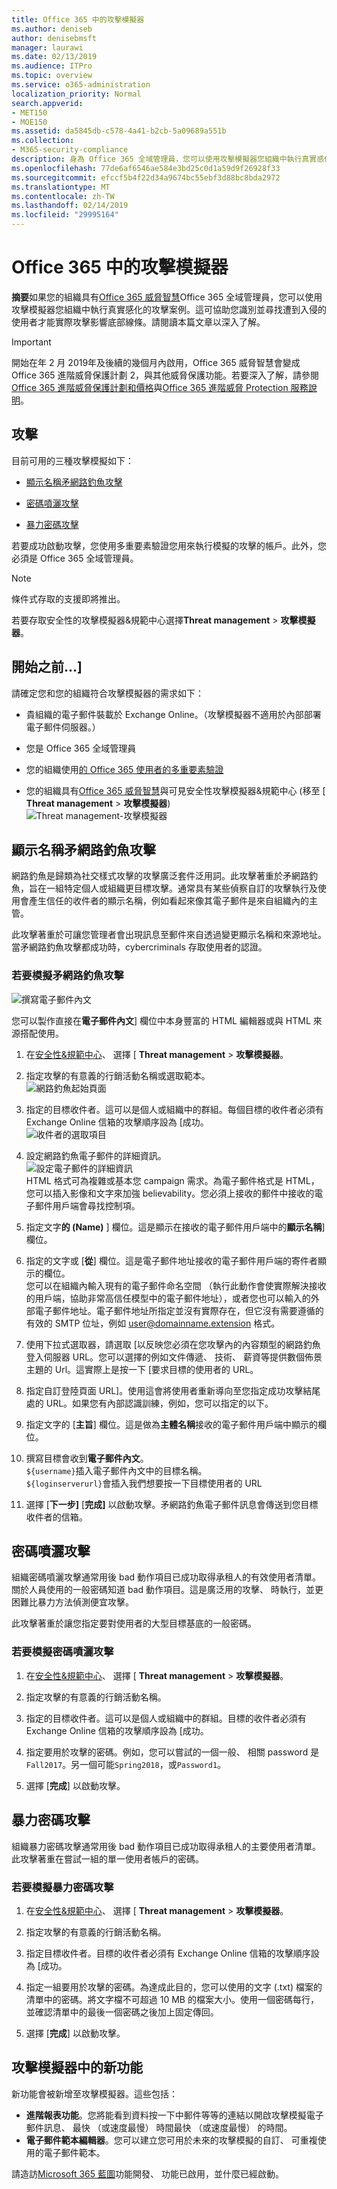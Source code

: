 ```yaml
---
title: Office 365 中的攻擊模擬器
ms.author: deniseb
author: denisebmsft
manager: laurawi
ms.date: 02/13/2019
ms.audience: ITPro
ms.topic: overview
ms.service: o365-administration
localization_priority: Normal
search.appverid:
- MET150
- MOE150
ms.assetid: da5845db-c578-4a41-b2cb-5a09689a551b
ms.collection:
- M365-security-compliance
description: 身為 Office 365 全域管理員，您可以使用攻擊模擬器您組織中執行真實感化的攻擊案例。這可協助您識別及之前實際攻擊拜訪人次業務找出遭到入侵的使用者。
ms.openlocfilehash: 77de6af6546ae584e3bd25c0d1a59d9f26928f33
ms.sourcegitcommit: efccf5b4f22d34a9674bc55ebf3d88bc8bda2972
ms.translationtype: MT
ms.contentlocale: zh-TW
ms.lasthandoff: 02/14/2019
ms.locfileid: "29995164"
---
```

# <a name="attack-simulator-in-office-365"></a>Office 365 中的攻擊模擬器

**摘要**如果您的組織具有[Office 365 威脅智慧](office-365-ti.md)Office 365 全域管理員，您可以使用攻擊模擬器您組織中執行真實感化的攻擊案例。這可協助您識別並尋找遭到入侵的使用者才能實際攻擊影響底部線條。請閱讀本篇文章以深入了解。

> [!IMPORTANT]
> 開始在年 2 月 2019年及後續的幾個月內啟用，Office 365 威脅智慧會變成 Office 365 進階威脅保護計劃 2，與其他威脅保護功能。若要深入了解，請參閱[Office 365 進階威脅保護計劃和價格](https://products.office.com/exchange/advance-threat-protection)與[Office 365 進階威脅 Protection 服務說明](https://docs.microsoft.com/office365/servicedescriptions/office-365-advanced-threat-protection-service-description)。
  
## <a name="the-attacks"></a>攻擊

目前可用的三種攻擊模擬如下：
  
- [顯示名稱矛網路釣魚攻擊](attack-simulator.md#spearphish)
    
- [密碼噴灑攻擊](attack-simulator.md#passwordspray)
    
- [暴力密碼攻擊](attack-simulator.md#bruteforce)
    
若要成功啟動攻擊，您使用多重要素驗證您用來執行模擬的攻擊的帳戶。此外，您必須是 Office 365 全域管理員。
  
> [!NOTE]
> 條件式存取的支援即將推出。 
  
若要存取安全性的攻擊模擬器&amp;規範中心選擇**Threat management** \> **攻擊模擬器**。
  
## <a name="before-you-begin"></a>開始之前...]

請確定您和您的組織符合攻擊模擬器的需求如下：
      
- 貴組織的電子郵件裝載於 Exchange Online。（攻擊模擬器不適用於內部部署電子郵件伺服器。）
    
- 您是 Office 365 全域管理員
    
- 您的組織使用[的 Office 365 使用者的多重要素驗證](https://docs.microsoft.com/office365/admin/security-and-compliance/set-up-multi-factor-authentication?view=o365-worldwide)
 
- 您的組織具有[Office 365 威脅智慧](office-365-ti.md)與可見安全性攻擊模擬器&amp;規範中心 (移至 [ **Threat management** \> **攻擊模擬器**)<br/>![Threat management-攻擊模擬器](media/ThreatMgmt-AttackSimulator.png)

    
## <a name="display-name-spear-phishing-attack"></a>顯示名稱矛網路釣魚攻擊

網路釣魚是歸類為社交樣式攻擊的攻擊廣泛套件泛用詞。此攻擊著重於矛網路釣魚，旨在一組特定個人或組織更目標攻擊。通常具有某些偵察自訂的攻擊執行及使用會產生信任的收件者的顯示名稱，例如看起來像其電子郵件是來自組織內的主管。
  
此攻擊著重於可讓您管理者會出現訊息至郵件來自透過變更顯示名稱和來源地址。當矛網路釣魚攻擊都成功時，cybercriminals 存取使用者的認證。
  
### <a name="to-simulate-a-spear-phishing-attack"></a>若要模擬矛網路釣魚攻擊

![撰寫電子郵件內文](media/9bd65af4-1f9d-45c1-8c06-796d7ccfd425.jpg)
  
您可以製作直接在**電子郵件內文**] 欄位中本身豐富的 HTML 編輯器或與 HTML 來源搭配使用。
  
1. 在[安全性&amp;規範中心](https://protection.office.com)、 選擇 [ **Threat management** \> **攻擊模擬器**。
    
2. 指定攻擊的有意義的行銷活動名稱或選取範本。 <br/>![網路釣魚起始頁面](media/5e93b3cc-5981-462f-8b45-bdf85d97f1b8.jpg)
  
3. 指定的目標收件者。這可以是個人或組織中的群組。每個目標的收件者必須有 Exchange Online 信箱的攻擊順序設為 [成功。 <br/>![收件者的選取項目](media/faf8c2e0-6175-4cd7-8265-0c8e727f4d0f.jpg)
  
4. 設定網路釣魚電子郵件的詳細資訊。 <br/>![設定電子郵件的詳細資訊](media/f043608f-f8ce-4aae-be28-86e8ecc524a9.jpg)<br/>HTML 格式可為複雜或基本您 campaign 需求。為電子郵件格式是 HTML，您可以插入影像和文字來加強 believability。您必須上接收的郵件中接收的電子郵件用戶端會尋找控制項。
    
5. 指定文字**的 (Name)** ] 欄位。這是顯示在接收的電子郵件用戶端中的**顯示名稱**] 欄位。 
    
6. 指定的文字或 [**從**] 欄位。這是電子郵件地址接收的電子郵件用戶端的寄件者顯示的欄位。<br/>您可以在組織內輸入現有的電子郵件命名空間 （執行此動作會使實際解決接收的用戶端，協助非常高信任模型中的電子郵件地址），或者您也可以輸入的外部電子郵件地址。電子郵件地址所指定並沒有實際存在，但它沒有需要遵循的有效的 SMTP 位址，例如 user@domainname.extension 格式。 
  
7. 使用下拉式選取器，請選取 [以反映您必須在您攻擊內的內容類型的網路釣魚登入伺服器 URL。您可以選擇的例如文件傳遞、 技術、 薪資等提供數個佈景主題的 Url。這實際上是按一下 [要求目標的使用者的 URL。
    
8. 指定自訂登陸頁面 URL]。使用這會將使用者重新導向至您指定成功攻擊結尾處的 URL。如果您有內部認識訓練，例如，您可以指定的以下。
    
9. 指定文字的 [**主旨**] 欄位。這是做為**主體名稱**接收的電子郵件用戶端中顯示的欄位。 
    
10. 撰寫目標會收到**電子郵件內文**。 <br/>`${username}`插入電子郵件內文中的目標名稱。 <br/>`${loginserverurl}`會插入我們想要按一下目標使用者的 URL 
    
11. 選擇 [**下一步]** [**完成]** 以啟動攻擊。矛網路釣魚電子郵件訊息會傳送到您目標收件者的信箱。 
    
## <a name="password-spray-attack"></a>密碼噴灑攻擊

組織密碼噴灑攻擊通常用後 bad 動作項目已成功取得承租人的有效使用者清單。關於人員使用的一般密碼知道 bad 動作項目。這是廣泛用的攻擊、 時執行，並更困難比暴力方法偵測便宜攻擊。
  
此攻擊著重於讓您指定要對使用者的大型目標基底的一般密碼。
  
### <a name="to-simulate-a-password-spray-attack"></a>若要模擬密碼噴灑攻擊

1. 在[安全性&amp;規範中心](https://protection.office.com)、 選擇 [ **Threat management** \> **攻擊模擬器**。
    
2. 指定攻擊的有意義的行銷活動名稱。
    
3. 指定的目標收件者。這可以是個人或組織中的群組。目標的收件者必須有 Exchange Online 信箱的攻擊順序設為 [成功。
    
4. 指定要用於攻擊的密碼。例如，您可以嘗試的一個一般、 相關 password 是`Fall2017`。另一個可能`Spring2018`，或`Password1`。
    
5. 選擇 [**完成**] 以啟動攻擊。 
    
## <a name="brute-force-password-attack"></a>暴力密碼攻擊

組織暴力密碼攻擊通常用後 bad 動作項目已成功取得承租人的主要使用者清單。此攻擊著重在嘗試一組的單一使用者帳戶的密碼。
  
### <a name="to-simulate-a-brute-force-password-attack"></a>若要模擬暴力密碼攻擊

1. 在[安全性&amp;規範中心](https://protection.office.com)、 選擇 [ **Threat management** \> **攻擊模擬器**。
    
2. 指定攻擊的有意義的行銷活動名稱。
    
3. 指定目標收件者。目標的收件者必須有 Exchange Online 信箱的攻擊順序設為 [成功。
    
4. 指定一組要用於攻擊的密碼。為達成此目的，您可以使用的文字 (.txt) 檔案的清單中的密碼。將文字檔不可超過 10 MB 的檔案大小。使用一個密碼每行，並確認清單中的最後一個密碼之後加上固定傳回。
    
5. 選擇 [**完成**] 以啟動攻擊。 
    
## <a name="new-features-in-attack-simulator"></a>攻擊模擬器中的新功能

新功能會被新增至攻擊模擬器。這些包括：
- **進階報表功能**。您將能看到資料按一下中郵件等等的連結以開啟攻擊模擬電子郵件訊息、 最快 （或速度最慢） 時間最快 （或速度最慢） 的時間。
- **電子郵件範本編輯器**。您可以建立您可用於未來的攻擊模擬的自訂、 可重複使用的電子郵件範本。

請造訪[Microsoft 365 藍圖](https://www.microsoft.com/microsoft-365/roadmap)功能開發、 功能已啟用，並什麼已經啟動。



